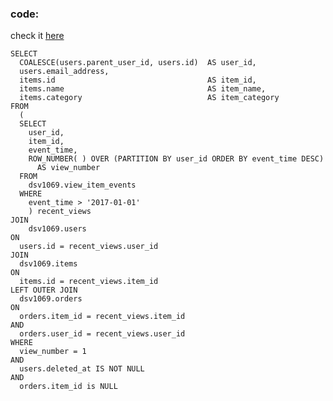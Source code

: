 ### code:
check it <a href="https://app.mode.com/editor/ahmedosaka/reports/9b12c8f47f02">here</a>

    SELECT 
      COALESCE(users.parent_user_id, users.id)  AS user_id,
      users.email_address,
      items.id                                  AS item_id,
      items.name                                AS item_name,
      items.category                            AS item_category
    FROM 
      (
      SELECT 
        user_id,
        item_id,
        event_time,
        ROW_NUMBER( ) OVER (PARTITION BY user_id ORDER BY event_time DESC)
          AS view_number
      FROM 
        dsv1069.view_item_events
      WHERE 
        event_time > '2017-01-01'
        ) recent_views
    JOIN 
        dsv1069.users
    ON 
      users.id = recent_views.user_id
    JOIN 
      dsv1069.items
    ON 
      items.id = recent_views.item_id
    LEFT OUTER JOIN 
      dsv1069.orders
    ON 
      orders.item_id = recent_views.item_id
    AND 
      orders.user_id = recent_views.user_id
    WHERE
      view_number = 1
    AND
      users.deleted_at IS NOT NULL 
    AND 
      orders.item_id is NULL 





















